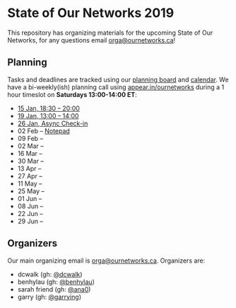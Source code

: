# State of Our Networks 2019

This repository has organizing materials for the upcoming State of Our Networks, for any questions email orga@ournetworks.ca!

## Planning

Tasks and deadlines are tracked using our [planning board](https://github.com/ournetworks/2019/projects/1) and [calendar](https://calendar.google.com/calendar/ical/aers7atolh0uurlfmkoki9kikg%40group.calendar.google.com/public/basic.ics). We have a bi-weekly(ish) planning call using [appear.in/ournetworks](https://appear.in/ournetworks) during a 1 hour timeslot on **Saturdays 13:00-14:00 ET**:
- [15 Jan, 18:30 – 20:00](./notes/2019-01-15-planning-call.md)
- [19 Jan, 13:00 – 14:00](./notes/2019-01-19-planning-call.md)
- [26 Jan, Async Check-in](./notes/2019-01-26-planning-async.md)
- 02 Feb – [Notepad](https://hackmd.io/thUKLLPMQSan3mRo2d6bGA?edit)
- 09 Feb – 
- 02 Mar –
- 16 Mar –
- 30 Mar –
- 13 Apr –
- 27 Apr –
- 11 May –
- 25 May –
- 01 Jun –
- 08 Jun – 
- 22 Jun –
- 29 Jun –




## Organizers

Our main organizing email is orga@ournetworks.ca. Organizers are:

- dcwalk (gh: [@dcwalk](https://github.com/dcwalk))
- benhylau (gh: [@benhylau](https://github.com/benhylau))
- sarah friend (gh: [@ana0](https://github.com/ana0))
- garry (gh: [@garrying](https://github.com/garrying))
